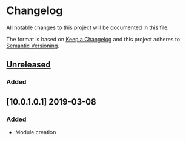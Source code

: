 # Changelog
All notable changes to this project will be documented in this file.

The format is based on [Keep a Changelog](http://keepachangelog.com/en/1.0.0/)
and this project adheres to [Semantic Versioning](http://semver.org/spec/v2.0.0.html).

## [Unreleased]
### Added

## [10.0.1.0.1] 2019-03-08
### Added
- Module creation

[Unreleased]: https://gitlab.horanet.com/ingenierie/projets/default_theme/compare/10.0.1.0.1...HEAD
